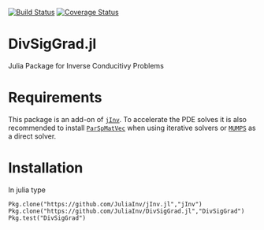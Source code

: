 [![Build Status](https://travis-ci.org/JuliaInv/DivSigGrad.jl.svg?branch=master)](https://travis-ci.org/JuliaInv/DivSigGrad.jl)
[![Coverage Status](https://coveralls.io/repos/github/JuliaInv/DivSigGrad.jl/badge.svg?branch=master)](https://coveralls.io/github/JuliaInv/DivSigGrad.jl?branch=master)

# DivSigGrad.jl
Julia Package for Inverse Conducitivy Problems

# Requirements
This package is an add-on of [`jInv`](https://github.com/JuliaInv/jInv.jl). To accelerate the PDE solves it is also recommended to install [`ParSpMatVec`](https://github.com/lruthotto/ParSpMatVec) when using iterative solvers or [`MUMPS`](https://github.com/JuliaSparse/MUMPS.jl) as a direct solver.

# Installation

In julia type

``` 
Pkg.clone("https://github.com/JuliaInv/jInv.jl","jInv")
Pkg.clone("https://github.com/JuliaInv/DivSigGrad.jl","DivSigGrad")
Pkg.test("DivSigGrad")
```
